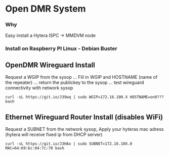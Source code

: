 # Open DMR System #

### Why ###
Easy install a Hytera ISPC -> MMDVM node

### Install on Raspberry PI Linux - Debian Buster ###

## OpenDMR Wireguard Install ##
Request a WGIP from the sysop ... Fill in WGIP and HOSTNAME (name of the repeater) ... return the publickey to the sysop ... test wireguard connectivity with network sysop
```console
curl -sL https://git.io/J39wq | sudo WGIP=172.16.100.X HOSTNAME=on0??? bash
```

## Ethernet Wireguard Router Install (disables WiFi) ##
Request a SUBNET from the network sysop, Apply your hyteras mac adress (hytera will receive fixed ip from DHCP server)
```console
curl -sL https://git.io/J3HAo | sudo SUBNET=172.16.10X.0 MAC=64:69:bc:04:7c:70 bash
```
